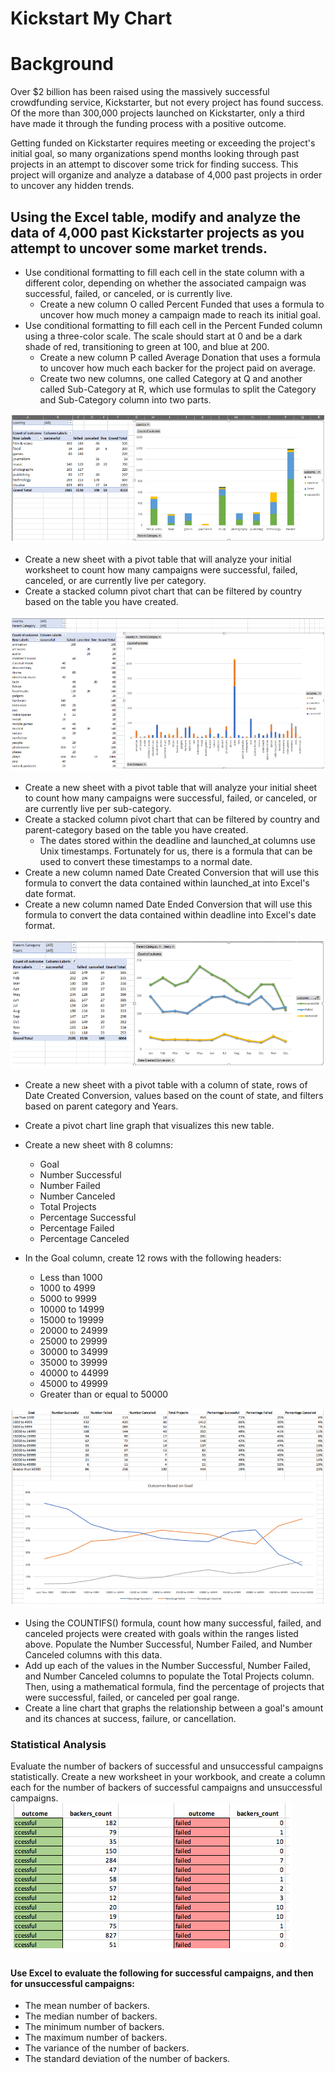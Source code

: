 # Kickstart My Chart
# Background
Over $2 billion has been raised using the massively successful crowdfunding service, Kickstarter, but not every project has found success. Of the more than 300,000 projects launched on Kickstarter, only a third have made it through the funding process with a positive outcome.

Getting funded on Kickstarter requires meeting or exceeding the project's initial goal, so many organizations spend months looking through past projects in an attempt to discover some trick for finding success. This project will organize and analyze a database of 4,000 past projects in order to uncover any hidden trends.

## Using the Excel table, modify and analyze the data of 4,000 past Kickstarter projects as you attempt to uncover some market trends.
  * Use conditional formatting to fill each cell in the state column with a different color, depending on whether the associated campaign was successful, failed, or canceled, or is currently live.
    * Create a new column O called Percent Funded that uses a formula to uncover how much money a campaign made to reach its initial goal.
  * Use conditional formatting to fill each cell in the Percent Funded column using a three-color scale. The scale should start at 0 and be a dark shade of red, transitioning to green at 100, and blue at 200.
    * Create a new column P called Average Donation that uses a formula to uncover how much each backer for the project paid on average.
    * Create two new columns, one called Category at Q and another called Sub-Category at R, which use formulas to split the Category and Sub-Category column into two parts.
    
![](images/Image_1.PNG)

  * Create a new sheet with a pivot table that will analyze your initial worksheet to count how many campaigns were successful, failed, canceled, or are currently live per category.
  * Create a stacked column pivot chart that can be filtered by country based on the table you have created.

![](images/Image_2.PNG)

  * Create a new sheet with a pivot table that will analyze your initial sheet to count how many campaigns were successful, failed, or canceled, or are currently live per sub-category.
  * Create a stacked column pivot chart that can be filtered by country and parent-category based on the table you have created.
    * The dates stored within the deadline and launched_at columns use Unix timestamps. Fortunately for us, there is a formula that can be used to convert these timestamps to a normal date.
  * Create a new column named Date Created Conversion that will use this formula to convert the data contained within launched_at into Excel's date format.
  * Create a new column named Date Ended Conversion that will use this formula to convert the data contained within deadline into Excel's date format.
  
![](images/Image_3.PNG)
  * Create a new sheet with a pivot table with a column of state, rows of Date Created Conversion, values based on the count of state, and filters based on parent category and Years.
  *  Create a pivot chart line graph that visualizes this new table.
  
  * Create a new sheet with 8 columns:
    * Goal
    * Number Successful
    * Number Failed
    * Number Canceled
    * Total Projects
    * Percentage Successful
    * Percentage Failed
    * Percentage Canceled
    
  * In the Goal column, create 12 rows with the following headers:
    * Less than 1000
    * 1000 to 4999
    * 5000 to 9999
    * 10000 to 14999
    * 15000 to 19999
    * 20000 to 24999
    * 25000 to 29999
    * 30000 to 34999
    * 35000 to 39999
    * 40000 to 44999
    * 45000 to 49999
    * Greater than or equal to 50000
    

![](images/Image_4.PNG)
  * Using the COUNTIFS() formula, count how many successful, failed, and canceled projects were created with goals within the ranges listed above. Populate the Number Successful, Number Failed, and Number Canceled columns with this data.
  * Add up each of the values in the Number Successful, Number Failed, and Number Canceled columns to populate the Total Projects column. Then, using a mathematical formula, find the percentage of projects that were successful, failed, or canceled per goal range.
  * Create a line chart that graphs the relationship between a goal's amount and its chances at success, failure, or cancellation.
  
### Statistical Analysis
Evaluate the number of backers of successful and unsuccessful campaigns statistically. Create a new worksheet in your workbook, and create a column each for the number of backers of successful campaigns and unsuccessful campaigns.
![](images/Image_5.PNG)
#### Use Excel to evaluate the following for successful campaigns, and then for unsuccessful campaigns:
  * The mean number of backers.
  * The median number of backers.
  * The minimum number of backers.
  * The maximum number of backers.
  * The variance of the number of backers.
  * The standard deviation of the number of backers.
